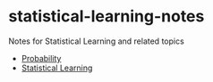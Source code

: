 # statistical-learning-notes
Notes for Statistical Learning and related topics

* [Probability](https://github.com/DragonWarrior15/statistical-learning-notes/releases/download/1/probability-notes.pdf)
* [Statistical Learning](https://github.com/DragonWarrior15/statistical-learning-notes/releases/download/1/statistical_learning_notes.pdf)
